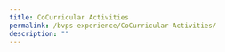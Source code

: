 ```yaml
---
title: CoCurricular Activities
permalink: /bvps-experience/CoCurricular-Activities/
description: ""
---
```


